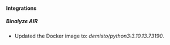 #### Integrations
##### Binalyze AIR
- Updated the Docker image to: *demisto/python3:3.10.13.73190*.

